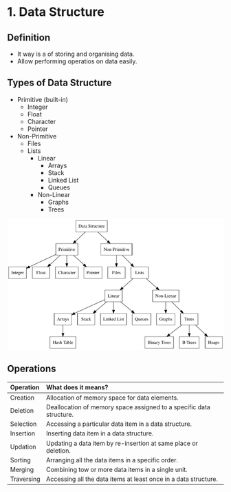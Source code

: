   
#  1. Data Structure
  
  
##  Definition
  
  
+ It way is a of storing and organising data.
+ Allow performing operatios on data easily.
  
##  Types of Data Structure
  
  
+ Primitive (built-in)
  + Integer
  + Float
  + Character
  + Pointer
+ Non-Primitive
  + Files
  + Lists
    + Linear
      + Arrays
      + Stack
      + Linked List
      + Queues
    + Non-Linear
      + Graphs
      + Trees
  

![](assets/56d6aec6551037afc3f2269cb28ccb120.png?0.07294234918022369)  
  
##  Operations
  
  
|Operation| What does it means? |
|:---|:---|
| Creation  | Allocation of memory space for data elements.|
| Deletion  | Deallocation of memory space assigned to a specific data structure.|
| Selection | Accessing a particular data item in a data structure.|
| Insertion | Inserting data item in a data structure.|
| Updation  | Updating a data item by re-insertion at same place or deletion.|
| Sorting   | Arranging all the data items in a specific order.|
| Merging   | Combining tow or more data items in a single unit.|
| Traversing| Accessing all the data items at least once in a data structure.|
  